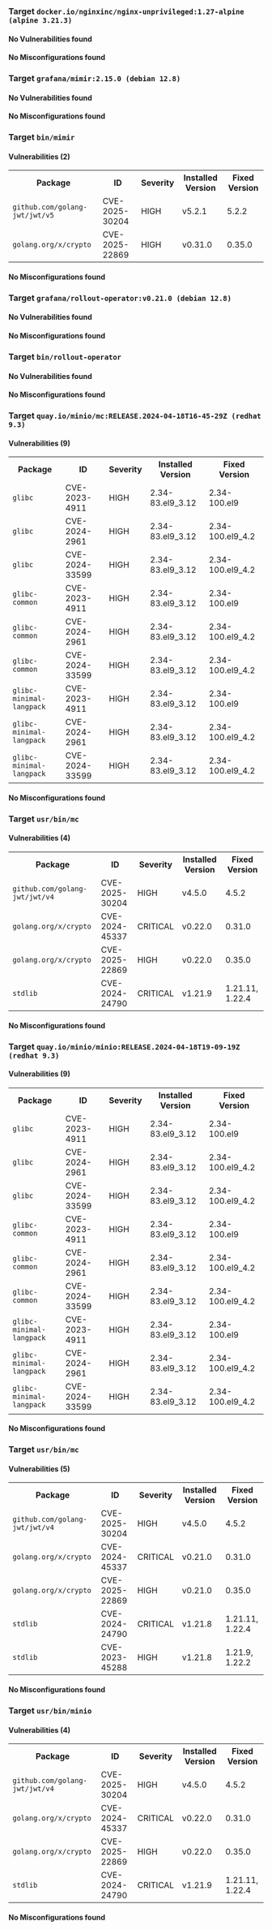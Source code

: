 
<h3>Target <code>docker.io/nginxinc/nginx-unprivileged:1.27-alpine (alpine 3.21.3)</code></h3>
<h4>No Vulnerabilities found</h4>
<h4>No Misconfigurations found</h4>

<h3>Target <code>grafana/mimir:2.15.0 (debian 12.8)</code></h3>
<h4>No Vulnerabilities found</h4>
<h4>No Misconfigurations found</h4>
<h3>Target <code>bin/mimir</code></h3>
<h4>Vulnerabilities (2)</h4>
<table>
    <tr>
        <th>Package</th>
        <th>ID</th>
        <th>Severity</th>
        <th>Installed Version</th>
        <th>Fixed Version</th>
    </tr>
    <tr>
        <td><code>github.com/golang-jwt/jwt/v5</code></td>
        <td>CVE-2025-30204</td>
        <td>HIGH</td>
        <td>v5.2.1</td>
        <td>5.2.2</td>
    </tr>
    <tr>
        <td><code>golang.org/x/crypto</code></td>
        <td>CVE-2025-22869</td>
        <td>HIGH</td>
        <td>v0.31.0</td>
        <td>0.35.0</td>
    </tr>
</table>
<h4>No Misconfigurations found</h4>

<h3>Target <code>grafana/rollout-operator:v0.21.0 (debian 12.8)</code></h3>
<h4>No Vulnerabilities found</h4>
<h4>No Misconfigurations found</h4>
<h3>Target <code>bin/rollout-operator</code></h3>
<h4>No Vulnerabilities found</h4>
<h4>No Misconfigurations found</h4>

<h3>Target <code>quay.io/minio/mc:RELEASE.2024-04-18T16-45-29Z (redhat 9.3)</code></h3>
<h4>Vulnerabilities (9)</h4>
<table>
    <tr>
        <th>Package</th>
        <th>ID</th>
        <th>Severity</th>
        <th>Installed Version</th>
        <th>Fixed Version</th>
    </tr>
    <tr>
        <td><code>glibc</code></td>
        <td>CVE-2023-4911</td>
        <td>HIGH</td>
        <td>2.34-83.el9_3.12</td>
        <td>2.34-100.el9</td>
    </tr>
    <tr>
        <td><code>glibc</code></td>
        <td>CVE-2024-2961</td>
        <td>HIGH</td>
        <td>2.34-83.el9_3.12</td>
        <td>2.34-100.el9_4.2</td>
    </tr>
    <tr>
        <td><code>glibc</code></td>
        <td>CVE-2024-33599</td>
        <td>HIGH</td>
        <td>2.34-83.el9_3.12</td>
        <td>2.34-100.el9_4.2</td>
    </tr>
    <tr>
        <td><code>glibc-common</code></td>
        <td>CVE-2023-4911</td>
        <td>HIGH</td>
        <td>2.34-83.el9_3.12</td>
        <td>2.34-100.el9</td>
    </tr>
    <tr>
        <td><code>glibc-common</code></td>
        <td>CVE-2024-2961</td>
        <td>HIGH</td>
        <td>2.34-83.el9_3.12</td>
        <td>2.34-100.el9_4.2</td>
    </tr>
    <tr>
        <td><code>glibc-common</code></td>
        <td>CVE-2024-33599</td>
        <td>HIGH</td>
        <td>2.34-83.el9_3.12</td>
        <td>2.34-100.el9_4.2</td>
    </tr>
    <tr>
        <td><code>glibc-minimal-langpack</code></td>
        <td>CVE-2023-4911</td>
        <td>HIGH</td>
        <td>2.34-83.el9_3.12</td>
        <td>2.34-100.el9</td>
    </tr>
    <tr>
        <td><code>glibc-minimal-langpack</code></td>
        <td>CVE-2024-2961</td>
        <td>HIGH</td>
        <td>2.34-83.el9_3.12</td>
        <td>2.34-100.el9_4.2</td>
    </tr>
    <tr>
        <td><code>glibc-minimal-langpack</code></td>
        <td>CVE-2024-33599</td>
        <td>HIGH</td>
        <td>2.34-83.el9_3.12</td>
        <td>2.34-100.el9_4.2</td>
    </tr>
</table>
<h4>No Misconfigurations found</h4>
<h3>Target <code>usr/bin/mc</code></h3>
<h4>Vulnerabilities (4)</h4>
<table>
    <tr>
        <th>Package</th>
        <th>ID</th>
        <th>Severity</th>
        <th>Installed Version</th>
        <th>Fixed Version</th>
    </tr>
    <tr>
        <td><code>github.com/golang-jwt/jwt/v4</code></td>
        <td>CVE-2025-30204</td>
        <td>HIGH</td>
        <td>v4.5.0</td>
        <td>4.5.2</td>
    </tr>
    <tr>
        <td><code>golang.org/x/crypto</code></td>
        <td>CVE-2024-45337</td>
        <td>CRITICAL</td>
        <td>v0.22.0</td>
        <td>0.31.0</td>
    </tr>
    <tr>
        <td><code>golang.org/x/crypto</code></td>
        <td>CVE-2025-22869</td>
        <td>HIGH</td>
        <td>v0.22.0</td>
        <td>0.35.0</td>
    </tr>
    <tr>
        <td><code>stdlib</code></td>
        <td>CVE-2024-24790</td>
        <td>CRITICAL</td>
        <td>v1.21.9</td>
        <td>1.21.11, 1.22.4</td>
    </tr>
</table>
<h4>No Misconfigurations found</h4>

<h3>Target <code>quay.io/minio/minio:RELEASE.2024-04-18T19-09-19Z (redhat 9.3)</code></h3>
<h4>Vulnerabilities (9)</h4>
<table>
    <tr>
        <th>Package</th>
        <th>ID</th>
        <th>Severity</th>
        <th>Installed Version</th>
        <th>Fixed Version</th>
    </tr>
    <tr>
        <td><code>glibc</code></td>
        <td>CVE-2023-4911</td>
        <td>HIGH</td>
        <td>2.34-83.el9_3.12</td>
        <td>2.34-100.el9</td>
    </tr>
    <tr>
        <td><code>glibc</code></td>
        <td>CVE-2024-2961</td>
        <td>HIGH</td>
        <td>2.34-83.el9_3.12</td>
        <td>2.34-100.el9_4.2</td>
    </tr>
    <tr>
        <td><code>glibc</code></td>
        <td>CVE-2024-33599</td>
        <td>HIGH</td>
        <td>2.34-83.el9_3.12</td>
        <td>2.34-100.el9_4.2</td>
    </tr>
    <tr>
        <td><code>glibc-common</code></td>
        <td>CVE-2023-4911</td>
        <td>HIGH</td>
        <td>2.34-83.el9_3.12</td>
        <td>2.34-100.el9</td>
    </tr>
    <tr>
        <td><code>glibc-common</code></td>
        <td>CVE-2024-2961</td>
        <td>HIGH</td>
        <td>2.34-83.el9_3.12</td>
        <td>2.34-100.el9_4.2</td>
    </tr>
    <tr>
        <td><code>glibc-common</code></td>
        <td>CVE-2024-33599</td>
        <td>HIGH</td>
        <td>2.34-83.el9_3.12</td>
        <td>2.34-100.el9_4.2</td>
    </tr>
    <tr>
        <td><code>glibc-minimal-langpack</code></td>
        <td>CVE-2023-4911</td>
        <td>HIGH</td>
        <td>2.34-83.el9_3.12</td>
        <td>2.34-100.el9</td>
    </tr>
    <tr>
        <td><code>glibc-minimal-langpack</code></td>
        <td>CVE-2024-2961</td>
        <td>HIGH</td>
        <td>2.34-83.el9_3.12</td>
        <td>2.34-100.el9_4.2</td>
    </tr>
    <tr>
        <td><code>glibc-minimal-langpack</code></td>
        <td>CVE-2024-33599</td>
        <td>HIGH</td>
        <td>2.34-83.el9_3.12</td>
        <td>2.34-100.el9_4.2</td>
    </tr>
</table>
<h4>No Misconfigurations found</h4>
<h3>Target <code>usr/bin/mc</code></h3>
<h4>Vulnerabilities (5)</h4>
<table>
    <tr>
        <th>Package</th>
        <th>ID</th>
        <th>Severity</th>
        <th>Installed Version</th>
        <th>Fixed Version</th>
    </tr>
    <tr>
        <td><code>github.com/golang-jwt/jwt/v4</code></td>
        <td>CVE-2025-30204</td>
        <td>HIGH</td>
        <td>v4.5.0</td>
        <td>4.5.2</td>
    </tr>
    <tr>
        <td><code>golang.org/x/crypto</code></td>
        <td>CVE-2024-45337</td>
        <td>CRITICAL</td>
        <td>v0.21.0</td>
        <td>0.31.0</td>
    </tr>
    <tr>
        <td><code>golang.org/x/crypto</code></td>
        <td>CVE-2025-22869</td>
        <td>HIGH</td>
        <td>v0.21.0</td>
        <td>0.35.0</td>
    </tr>
    <tr>
        <td><code>stdlib</code></td>
        <td>CVE-2024-24790</td>
        <td>CRITICAL</td>
        <td>v1.21.8</td>
        <td>1.21.11, 1.22.4</td>
    </tr>
    <tr>
        <td><code>stdlib</code></td>
        <td>CVE-2023-45288</td>
        <td>HIGH</td>
        <td>v1.21.8</td>
        <td>1.21.9, 1.22.2</td>
    </tr>
</table>
<h4>No Misconfigurations found</h4>
<h3>Target <code>usr/bin/minio</code></h3>
<h4>Vulnerabilities (4)</h4>
<table>
    <tr>
        <th>Package</th>
        <th>ID</th>
        <th>Severity</th>
        <th>Installed Version</th>
        <th>Fixed Version</th>
    </tr>
    <tr>
        <td><code>github.com/golang-jwt/jwt/v4</code></td>
        <td>CVE-2025-30204</td>
        <td>HIGH</td>
        <td>v4.5.0</td>
        <td>4.5.2</td>
    </tr>
    <tr>
        <td><code>golang.org/x/crypto</code></td>
        <td>CVE-2024-45337</td>
        <td>CRITICAL</td>
        <td>v0.22.0</td>
        <td>0.31.0</td>
    </tr>
    <tr>
        <td><code>golang.org/x/crypto</code></td>
        <td>CVE-2025-22869</td>
        <td>HIGH</td>
        <td>v0.22.0</td>
        <td>0.35.0</td>
    </tr>
    <tr>
        <td><code>stdlib</code></td>
        <td>CVE-2024-24790</td>
        <td>CRITICAL</td>
        <td>v1.21.9</td>
        <td>1.21.11, 1.22.4</td>
    </tr>
</table>
<h4>No Misconfigurations found</h4>
